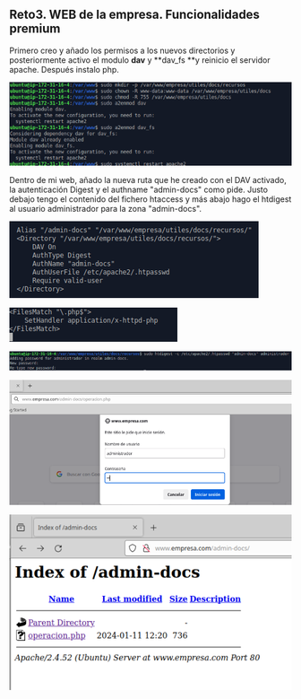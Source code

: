 ## Reto3. WEB de la empresa. Funcionalidades premium

Primero creo y añado los permisos a los nuevos directorios y
posteriormente activo el modulo **dav** y **dav_fs **y reinicio el
servidor apache. Después instalo php.

![](./10000000000002B8000000CE558448947C4B8A47.png)


Dentro de mi web, añado la nueva ruta que he creado con el DAV activado,
la autenticación Digest y el authname "admin-docs" como pide. Justo
debajo tengo el contenido del fichero htaccess y más abajo hago el
htdigest al usuario administrador para la zona "admin-docs".


![](./10000000000001BD0000008948525DB75BBE99A8.png)

![](./100000000000012C0000003D32CAAF0C97B84B06.png)

![](./10000000000003820000003DE2F691E10A781FB0.png)




![](./100000000000037600000188C2A0E35D1C830576.png)

![](./100000000000023D000001648883A4802143E1EC.png)
